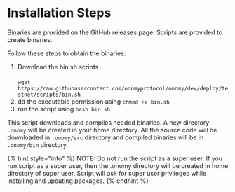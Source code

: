 # Installation Steps

Binaries are provided on the GitHub releases page. Scripts are provided to create binaries.

Follow these steps to obtain the binaries:

1. Download the bin.sh scripts \
   \
   `wget https://raw.githubusercontent.com/onomyprotocol/onomy/dev/deploy/testnet/scripts/bin.sh`
2. dd the executable permission using `chmod +x bin.sh`
3. run the script using `bash bin.sh`

This script downloads and compiles needed binaries. A new directory `.onomy` will be created in your home directory. All the source code will be downloaded in `.onomy/src` directory and compiled binaries will be in `.onomy/bin` directory.

{% hint style="info" %}
NOTE: Do not run the script as a super user. If you run script as a super user, then the .onomy directory will be created in home directory of super user. Script will ask for super user privileges while installing and updating packages.&#x20;
{% endhint %}

#### &#x20;<a href="#user-content-compileinstall" id="user-content-compileinstall"></a>

